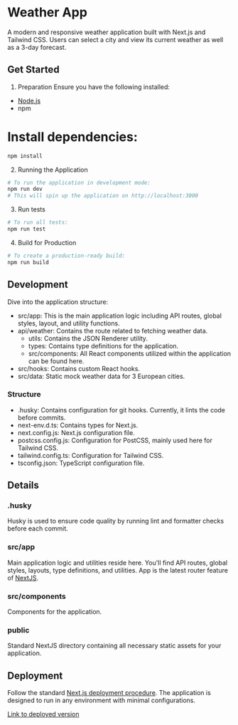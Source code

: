# Weather App

A modern and responsive weather application built with Next.js and Tailwind CSS. Users can select a city and view its current weather as well as a 3-day forecast.

## Get Started

1. Preparation
   Ensure you have the following installed:

- [Node.js](https://nodejs.org/)
- npm

# Install dependencies:

```sh
npm install
```

2. Running the Application

```sh
# To run the application in development mode:
npm run dev
# This will spin up the application on http://localhost:3000
```

3. Run tests

```sh
# To run all tests:
npm run test
```

4. Build for Production

```sh
# To create a production-ready build:
npm run build
```

## Development

Dive into the application structure:

- src/app: This is the main application logic including API routes, global styles, layout, and utility functions.
- api/weather: Contains the route related to fetching weather data.
  - utils: Contains the JSON Renderer utility.
  - types: Contains type definitions for the application.
  - src/components: All React components utilized within the application can be found here.
- src/hooks: Contains custom React hooks.
- src/data: Static mock weather data for 3 European cities.

### Structure

- .husky: Contains configuration for git hooks. Currently, it lints the code before commits.
- next-env.d.ts: Contains types for Next.js.
- next.config.js: Next.js configuration file.
- postcss.config.js: Configuration for PostCSS, mainly used here for Tailwind CSS.
- tailwind.config.ts: Configuration for Tailwind CSS.
- tsconfig.json: TypeScript configuration file.

## Details

### .husky

Husky is used to ensure code quality by running lint and formatter checks before each commit.

### src/app

Main application logic and utilities reside here. You'll find API routes, global styles, layouts, type definitions, and utilities. App is the latest router feature of [NextJS](https://nextjs.org/docs#app-router-vs-pages-routerorg/).

### src/components

Components for the application.

### public

Standard NextJS directory containing all necessary static assets for your application.

## Deployment

Follow the standard [Next.js deployment procedure](https://nextjs.org/docs/pages/building-your-application/deploying). The application is designed to run in any environment with minimal configurations.

[Link to deployed version](https://weather-app-ashy-seven.vercel.app/)
